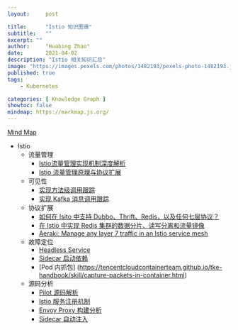 ```yaml
---
layout:     post

title:      "Istio 知识图谱"
subtitle:   ""
excerpt: ""
author:     "Huabing Zhao"
date:       2021-04-02
description: "Istio 相关知识汇总"
image: "https://images.pexels.com/photos/1482193/pexels-photo-1482193.jpeg"
published: true
tags:
    - Kubernetes

categories: [ Knowledge Graph ]
showtoc: false
mindmap: https://markmap.js.org/
---
```


[Mind Map](/mindmap/istio.html)

- Istio
	- 流量管理
	    - [Istio流量管理实现机制深度解析
](https://zhaohuabing.com/post/2018-09-25-istio-traffic-management-impl-intro/)
		- [Istio 流量管理原理与协议扩展](http://localhost:1313/post/2020-12-07-cnbps2020-istio-traffic-management/)
	- 可见性
		- [实现方法级调用跟踪](https://zhaohuabing.com/post/2019-06-22-using-opentracing-with-istio/)
		- [实现 Kafka 消息调用跟踪](https://zhaohuabing.com/post/2019-07-02-using-opentracing-with-istio/)
    - 协议扩展
		- [如何在 Isito 中支持 Dubbo、Thrift、Redis，以及任何七层协议？](https://zhaohuabing.com/post/2021-03-02-manage-any-layer-7-traffic-in-istio/)
		- [在 Istio 中实现 Redis 集群的数据分片、读写分离和流量镜像](https://zhaohuabing.com/post/2020-10-14-redis-cluster-with-istio/)
		- [Aeraki: Manage any layer 7 traffic in an Istio service mesh](https://github.com/aeraki-framework/aeraki)
	- 故障定位
		- [Headless Service](https://zhaohuabing.com/post/2020-09-11-headless-mtls/)
		- [Sidecar 启动依赖](https://zhaohuabing.com/post/2020-09-05-istio-sidecar-dependency/)
		- [Pod 内抓包] (https://tencentcloudcontainerteam.github.io/tke-handbook/skill/capture-packets-in-container.html)
	- 源码分析
		- [Pilot 源码解析](https://zhaohuabing.com/post/2019-10-21-pilot-discovery-code-analysis/)
		- [Istio 服务注册机制](https://zhaohuabing.com/post/2019-02-18-pilot-service-registry-code-analysis/)
		- [Envoy Proxy 构建分析](https://zhaohuabing.com/post/2018-10-29-envoy-build/)
		- [Sidecar 自动注入](https://zhaohuabing.com/2018/05/23/istio-auto-injection-with-webhook/)
